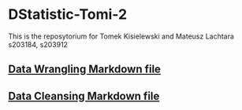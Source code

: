 # DStatistic-Tomi-2
This is the reposytorium for Tomek Kisielewski and Mateusz Lachtara
s203184, s203912
## [Data Wrangling Markdown file](DataWrangling.md)
## [Data Cleansing Markdown file](DataCleansing.md)